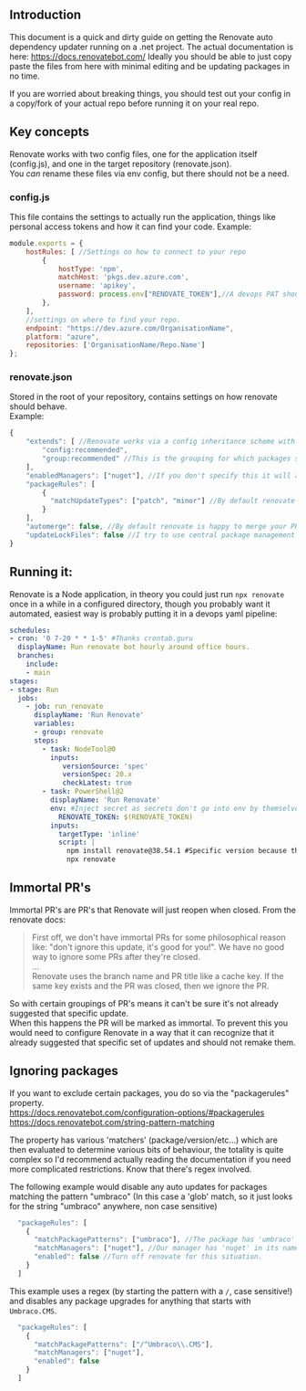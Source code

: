 ## Introduction

This document is a quick and dirty guide on getting the Renovate auto dependency updater running on a .net project. The actual documentation is here: https://docs.renovatebot.com/
Ideally you should be able to just copy paste the files from here with minimal editing and be updating packages in no time.

If you are worried about breaking things, you should test out your config in a copy/fork of your actual repo before running it on your real repo.

## Key concepts

Renovate works with two config files, one for the application itself (config.js), and one in the target repository (renovate.json).\
You *can* rename these files via env config, but there should not be a need.


### config.js
This file contains the settings to actually run the application, things like personal access tokens and how it can find your code.
Example:
```js
module.exports = {
    hostRules: [ //Settings on how to connect to your repo
        {
            hostType: 'npm',
            matchHost: 'pkgs.dev.azure.com',
            username: 'apikey',
            password: process.env["RENOVATE_TOKEN"],//A devops PAT should go in here.
        },
    ],
    //settings on where to find your repo.
    endpoint: "https://dev.azure.com/OrganisationName",
    platform: "azure",
    repositories: ['OrganisationName/Repo.Name']
};
```

### renovate.json
Stored in the root of your repository, contains settings on how renovate should behave.\
Example:

```js
{
    "extends": [ //Renovate works via a config inheritance scheme with community built recommended defaults.
        "config:recommended", 
        "group:recommended" //This is the grouping for which packages share a PR.
    ],
    "enabledManagers": ["nuget"], //If you don't specify this it will autodetect and also put in PR's for other package managers.
    "packageRules": [
        {
          "matchUpdateTypes": ["patch", "minor"] //By default renovate just upgrades everything, this is how you make it not do that.
        }
    ], 
    "automerge": false, //By default renovate is happy to merge your PR's for you, if tests pass of course. this is how you make it not.
    "updateLockFiles": false //I try to use central package management without lockfiles in .net, so there's no lockfiles to update.
}
```

## Running it:

Renovate is a Node application, in theory you could just run `npx renovate` once in a while in a configured directory, though you probably want it automated, easiest way is probably putting it in a devops yaml pipeline:

```yaml
schedules:
- cron: '0 7-20 * * 1-5' #Thanks crontab.guru
  displayName: Run renovate bot hourly around office hours.
  branches:
    include:
    - main 
stages:
- stage: Run
  jobs:
    - job: run_renovate
      displayName: 'Run Renovate'
      variables:
      - group: renovate
      steps:  
        - task: NodeTool@0
          inputs:
             versionSource: 'spec'
             versionSpec: 20.x
             checkLatest: true
        - task: PowerShell@2
          displayName: 'Run Renovate'         
          env: #Inject secret as secrets don't go into env by themselves.
            RENOVATE_TOKEN: $(RENOVATE_TOKEN)
          inputs:
            targetType: 'inline' 
            script: |
              npm install renovate@38.54.1 #Specific version because this would be pretty bad if it got supply chain attacked.
              npx renovate

```

## Immortal PR's

Immortal PR's are PR's that Renovate will just reopen when closed. From the renovate docs:
> First off, we don't have immortal PRs for some philosophical reason like: "don't ignore this update, it's good for you!". We have no good way to ignore some PRs after they're closed.\
> ...\
> Renovate uses the branch name and PR title like a cache key. If the same key exists and the PR was closed, then we ignore the PR.

So with certain groupings of PR's means it can't be sure it's not already suggested that specific update.\
When this happens the PR will be marked as immortal. To prevent this you would need to configure Renovate in a way that it can recognize that it already suggested that specific set of updates and should not remake them.

## Ignoring packages


If you want to exclude certain packages, you do so via the "packagerules" property.\
https://docs.renovatebot.com/configuration-options/#packagerules \
https://docs.renovatebot.com/string-pattern-matching

The property has various 'matchers' (package/version/etc...) which are then evaluated to determine various bits of behaviour, the totality is quite complex so I'd recommend actually reading the documentation if you need more complicated restrictions. Know that there's regex involved.

The following example would disable any auto updates for packages matching the pattern "umbraco" (In this case a 'glob' match, so it just looks for the string "umbraco" anywhere, non case sensitive)

```js
  "packageRules": [
    {
      "matchPackagePatterns": ["umbraco"], //The package has 'umbraco' in its name
      "matchManagers": ["nuget"], //Our manager has 'nuget' in its name
      "enabled": false //Turn off renovate for this situation.
    }
  ]
```
This example uses a regex (by starting the pattern with a `/`, case sensitive!) and disables any package upgrades for anything that starts with `Umbraco.CMS`. 
```js
  "packageRules": [
    {
      "matchPackagePatterns": ["/^Umbraco\\.CMS"], 
      "matchManagers": ["nuget"],
      "enabled": false
    }
  ]
  ```